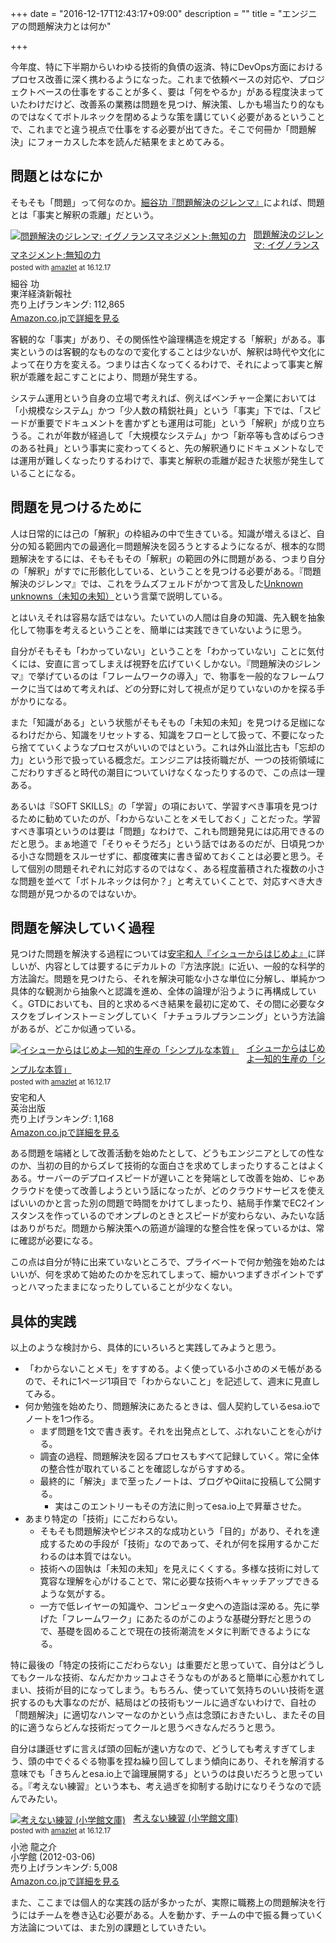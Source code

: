 +++
date = "2016-12-17T12:43:17+09:00"
description = ""
title = "エンジニアの問題解決力とは何か"

+++

今年度、特に下半期からいわゆる技術的負債の返済、特にDevOps方面におけるプロセス改善に深く携わるようになった。これまで依頼ベースの対応や、プロジェクトベースの仕事をすることが多く、要は「何をやるか」がある程度決まっていたわけだけど、改善系の業務は問題を見つけ、解決策、しかも場当たり的なものではなくてボトルネックを閉めるような策を講じていく必要があるということで、これまでと違う視点で仕事をする必要が出てきた。そこで何冊か「問題解決」にフォーカスした本を読んだ結果をまとめてみる。

問題とはなにか
----

そもそも「問題」って何なのか。[細谷功『問題解決のジレンマ』](https://www.amazon.co.jp/dp/4492557415)によれば、問題とは「事実と解釈の乖離」だという。

<div class="amazlet-box" style="margin-bottom:0px;"><div class="amazlet-image" style="float:left;margin:0px 12px 1px 0px;"><a href="http://www.amazon.co.jp/exec/obidos/ASIN/4492557415/diary081213-22/ref=nosim/" name="amazletlink" target="_blank"><img src="http://ecx.images-amazon.com/images/I/51HZRQOWU6L._SL160_.jpg" alt="問題解決のジレンマ: イグノランスマネジメント:無知の力" style="border: none;" /></a></div><div class="amazlet-info" style="line-height:120%; margin-bottom: 10px"><div class="amazlet-name" style="margin-bottom:10px;line-height:120%"><a href="http://www.amazon.co.jp/exec/obidos/ASIN/4492557415/diary081213-22/ref=nosim/" name="amazletlink" target="_blank">問題解決のジレンマ: イグノランスマネジメント:無知の力</a><div class="amazlet-powered-date" style="font-size:80%;margin-top:5px;line-height:120%">posted with <a href="http://www.amazlet.com/" title="amazlet" target="_blank">amazlet</a> at 16.12.17</div></div><div class="amazlet-detail">細谷 功 <br />東洋経済新報社 <br />売り上げランキング: 112,865<br /></div><div class="amazlet-sub-info" style="float: left;"><div class="amazlet-link" style="margin-top: 5px"><a href="http://www.amazon.co.jp/exec/obidos/ASIN/4492557415/diary081213-22/ref=nosim/" name="amazletlink" target="_blank">Amazon.co.jpで詳細を見る</a></div></div></div><div class="amazlet-footer" style="clear: left"></div></div>

客観的な「事実」があり、その関係性や論理構造を規定する「解釈」がある。事実というのは客観的なものなので変化することは少ないが、解釈は時代や文化によって在り方を変える。つまりは古くなってくるわけで、それによって事実と解釈が乖離を起こすことにより、問題が発生する。

システム運用という自身の立場で考えれば、例えばベンチャー企業においては「小規模なシステム」かつ「少人数の精鋭社員」という「事実」下では、「スピードが重要でドキュメントを書かずとも運用は可能」という「解釈」が成り立ちうる。これが年数が経過して「大規模なシステム」かつ「新卒等も含めばらつきのある社員」という事実に変わってくると、先の解釈通りにドキュメントなしでは運用が難しくなったりするわけで、事実と解釈の乖離が起きた状態が発生していることになる。

問題を見つけるために
----

人は日常的には己の「解釈」の枠組みの中で生きている。知識が増えるほど、自分の知る範囲内での最適化＝問題解決を図ろうとするようになるが、根本的な問題解決をするには、そもそもその「解釈」の範囲の外に問題がある、つまり自分の「解釈」がすでに形骸化している、ということを見つける必要がある。『問題解決のジレンマ』では、これをラムズフェルドがかつて言及した[Unknown unknowns（未知の未知）](https://ja.wikipedia.org/wiki/%E7%9F%A5%E3%82%89%E3%82%8C%E3%81%A6%E3%81%84%E3%82%8B%E3%81%A8%E7%9F%A5%E3%82%89%E3%82%8C%E3%81%A6%E3%81%84%E3%82%8B%E3%81%93%E3%81%A8%E3%81%8C%E3%81%82%E3%82%8B)という言葉で説明している。

とはいえそれは容易な話ではない。たいていの人間は自身の知識、先入観を抽象化して物事を考えるということを、簡単には実践できていないように思う。

自分がそもそも「わかっていない」ということを「わかっていない」ことに気付くには、安直に言ってしまえば視野を広げていくしかない。『問題解決のジレンマ』で挙げているのは「フレームワークの導入」で、物事を一般的なフレームワークに当てはめて考えれば、どの分野に対して視点が足りていないのかを探る手がかりになる。

また「知識がある」という状態がそもそもの「未知の未知」を見つける足枷になるわけだから、知識をリセットする、知識をフローとして扱って、不要になったら捨てていくようなプロセスがいいのではという。これは外山滋比古も「忘却の力」という形で扱っている概念だ。エンジニアは技術職だが、一つの技術領域にこだわりすぎると時代の潮目についていけなくなったりするので、この点は一理ある。

あるいは『SOFT SKILLS』の「学習」の項において、学習すべき事項を見つけるために勧めていたのが、「わからないことをメモしておく」ことだった。学習すべき事項というのは要は「問題」なわけで、これも問題発見には応用できるのだと思う。まぁ地道で「そりゃそうだろ」という話ではあるのだが、日頃見つかる小さな問題をスルーせずに、都度確実に書き留めておくことは必要と思う。そして個別の問題それぞれに対応するのではなく、ある程度蓄積された複数の小さな問題を並べて「ボトルネックは何か？」と考えていくことで、対応すべき大きな問題が見つかるのではないか。

問題を解決していく過程
----

見つけた問題を解決する過程については[安宅和人『イシューからはじめよ』](https://www.amazon.co.jp/dp/4862760856)に詳しいが、内容としては要するにデカルトの『方法序説』に近い、一般的な科学的方法論だ。問題を見つけたら、それを解決可能な小さな単位に分解し、単純かつ具体的な観測から抽象へと認識を進め、全体の論理が沿うように再構成していく。GTDにおいても、目的と求めるべき結果を最初に定めて、その間に必要なタスクをブレインストーミングしていく「ナチュラルプランニング」という方法論があるが、どこか似通っている。

<div class="amazlet-box" style="margin-bottom:0px;"><div class="amazlet-image" style="float:left;margin:0px 12px 1px 0px;"><a href="http://www.amazon.co.jp/exec/obidos/ASIN/4862760856/diary081213-22/ref=nosim/" name="amazletlink" target="_blank"><img src="http://ecx.images-amazon.com/images/I/41Xo9o1l0sL._SL160_.jpg" alt="イシューからはじめよ―知的生産の「シンプルな本質」" style="border: none;" /></a></div><div class="amazlet-info" style="line-height:120%; margin-bottom: 10px"><div class="amazlet-name" style="margin-bottom:10px;line-height:120%"><a href="http://www.amazon.co.jp/exec/obidos/ASIN/4862760856/diary081213-22/ref=nosim/" name="amazletlink" target="_blank">イシューからはじめよ―知的生産の「シンプルな本質」</a><div class="amazlet-powered-date" style="font-size:80%;margin-top:5px;line-height:120%">posted with <a href="http://www.amazlet.com/" title="amazlet" target="_blank">amazlet</a> at 16.12.17</div></div><div class="amazlet-detail">安宅和人 <br />英治出版 <br />売り上げランキング: 1,168<br /></div><div class="amazlet-sub-info" style="float: left;"><div class="amazlet-link" style="margin-top: 5px"><a href="http://www.amazon.co.jp/exec/obidos/ASIN/4862760856/diary081213-22/ref=nosim/" name="amazletlink" target="_blank">Amazon.co.jpで詳細を見る</a></div></div></div><div class="amazlet-footer" style="clear: left"></div></div>


ある問題を端緒として改善活動を始めたとして、どうもエンジニアとしての性なのか、当初の目的からズレて技術的な面白さを求めてしまったりすることはよくある。サーバーのデプロイスピードが遅いことを発端として改善を始め、じゃあクラウドを使って改善しようという話になったが、どのクラウドサービスを使えばいいのかと言った別の問題で時間をかけてしまったり、結局手作業でEC2インスタンスを作っているのでオンプレのときとスピードが変わらない、みたいな話はありがちだ。問題から解決策への筋道が論理的な整合性を保っているかは、常に確認が必要になる。

この点は自分が特に出来ていないところで、プライベートで何か勉強を始めたはいいが、何を求めて始めたのかを忘れてしまって、細かいつまずきポイントでずっとハマったままになったりしていることが少なくない。

具体的実践
----

以上のような検討から、具体的にいろいろと実践してみようと思う。

* 「わからないことメモ」をすすめる。よく使っている小さめのメモ帳があるので、それに1ページ1項目で「わからないこと」を記述して、週末に見直してみる。
* 何か勉強を始めたり、問題解決にあたるときは、個人契約しているesa.ioでノートを1つ作る。
  * まず問題を1文で書き表す。それを出発点として、ぶれないことを心がける。
  * 調査の過程、問題解決を図るプロセスもすべて記録していく。常に全体の整合性が取れていることを確認しながらすすめる。
  * 最終的に「解決」まで至ったノートは、ブログやQiitaに投稿して公開する。
    * 実はこのエントリーもその方法に則ってesa.io上で昇華させた。
* あまり特定の「技術」にこだわらない。
  * そもそも問題解決やビジネス的な成功という「目的」があり、それを達成するための手段が「技術」なのであって、それが何を採用するかこだわるのは本質ではない。
  * 技術への固執は「未知の未知」を見えにくくする。多様な技術に対して寛容な理解を心がけることで、常に必要な技術へキャッチアップできるような気がする。
  * 一方で低レイヤーの知識や、コンピュータ史への造詣は深める。先に挙げた「フレームワーク」にあたるのがこのような基礎分野だと思うので、基礎を固めることで現在の技術潮流をメタに判断できるようになる。

特に最後の「特定の技術にこだわらない」は重要だと思っていて、自分はどうしてもクールな技術、なんだかカッコよさそうなものがあると簡単に心惹かれてしまい、技術が目的になってしまう。もちろん、使っていて気持ちのいい技術を選択するのも大事なのだが、結局はどの技術もツールに過ぎないわけで、自社の「問題解決」に適切なハンマーなのかという点は念頭におきたいし、またその目的に適うならどんな技術だってクールと思うべきなんだろうと思う。

自分は謙遜せずに言えば頭の回転が速い方なので、どうしても考えすぎてしまう、頭の中でぐるぐる物事を捏ね繰り回してしまう傾向にあり、それを解消する意味でも「きちんとesa.io上で論理展開する」というのは良いだろうと思っている。『考えない練習』という本も、考え過ぎを抑制する助けになりそうなので読んでみたい。

<div class="amazlet-box" style="margin-bottom:0px;"><div class="amazlet-image" style="float:left;margin:0px 12px 1px 0px;"><a href="http://www.amazon.co.jp/exec/obidos/ASIN/4094087001/diary081213-22/ref=nosim/" name="amazletlink" target="_blank"><img src="http://ecx.images-amazon.com/images/I/51y1EO0eUOL._SL160_.jpg" alt="考えない練習 (小学館文庫)" style="border: none;" /></a></div><div class="amazlet-info" style="line-height:120%; margin-bottom: 10px"><div class="amazlet-name" style="margin-bottom:10px;line-height:120%"><a href="http://www.amazon.co.jp/exec/obidos/ASIN/4094087001/diary081213-22/ref=nosim/" name="amazletlink" target="_blank">考えない練習 (小学館文庫)</a><div class="amazlet-powered-date" style="font-size:80%;margin-top:5px;line-height:120%">posted with <a href="http://www.amazlet.com/" title="amazlet" target="_blank">amazlet</a> at 16.12.17</div></div><div class="amazlet-detail">小池 龍之介 <br />小学館 (2012-03-06)<br />売り上げランキング: 5,008<br /></div><div class="amazlet-sub-info" style="float: left;"><div class="amazlet-link" style="margin-top: 5px"><a href="http://www.amazon.co.jp/exec/obidos/ASIN/4094087001/diary081213-22/ref=nosim/" name="amazletlink" target="_blank">Amazon.co.jpで詳細を見る</a></div></div></div><div class="amazlet-footer" style="clear: left"></div></div>

また、ここまでは個人的な実践の話が多かったが、実際に職務上の問題解決を行うにはチームを巻き込む必要がある。人を動かす、チームの中で振る舞っていく方法論については、また別の課題としていきたい。
